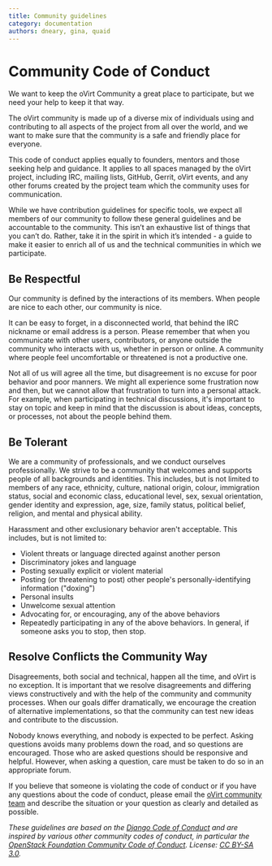 ```yaml
---
title: Community guidelines
category: documentation
authors: dneary, gina, quaid
---
```


# Community Code of Conduct

We want to keep the oVirt Community a great place to participate, but we need your help to keep it that way.

The oVirt community is made up of a diverse mix of individuals using and contributing to all aspects of the project from all over the world, and we want to make sure that the community is a safe and friendly place for everyone.

This code of conduct applies equally to founders, mentors and those seeking help and guidance. It applies to all spaces managed by the oVirt project, including IRC, mailing lists, GitHub, Gerrit, oVirt events, and any other forums created by the project team which the community uses for communication.

While we have contribution guidelines for specific tools, we expect all members of our community to follow these general guidelines and be accountable to the community. This isn’t an exhaustive list of things that you can’t do. Rather, take it in the spirit in which it’s intended - a guide to make it easier to enrich all of us and the technical communities in which we participate.

## Be Respectful

Our community is defined by the interactions of its members. When people are nice to each other, our community is nice.

It can be easy to forget, in a disconnected world, that behind the IRC nickname or email address is a person. Please remember that when you communicate with other users, contributors, or anyone outside the community who interacts with us, whether in person or online. A community where people feel uncomfortable or threatened is not a productive one.

Not all of us will agree all the time, but disagreement is no excuse for poor behavior and poor manners. We might all experience some frustration now and then, but we cannot allow that frustration to turn into a personal attack. For example, when participating in technical discussions, it's important to stay on topic and keep in mind that the discussion is about ideas, concepts, or processes, not about the people behind them.

## Be Tolerant

We are a community of professionals, and we conduct ourselves professionally. We strive to be a community that welcomes and supports people of all backgrounds and identities. This includes, but is not limited to members of any race, ethnicity, culture, national origin, colour, immigration status, social and economic class, educational level, sex, sexual orientation, gender identity and expression, age, size, family status, political belief, religion, and mental and physical ability.

Harassment and other exclusionary behavior aren't acceptable. This includes, but is not limited to:

* Violent threats or language directed against another person
* Discriminatory jokes and language
* Posting sexually explicit or violent material
* Posting (or threatening to post) other people's personally-identifying information ("doxing")
* Personal insults
* Unwelcome sexual attention
* Advocating for, or encouraging, any of the above behaviors
* Repeatedly participating in any of the above behaviors. In general, if someone asks you to stop, then stop.

## Resolve Conflicts the Community Way

Disagreements, both social and technical, happen all the time, and oVirt is no exception. It is important that we resolve disagreements and differing views constructively and with the help of the community and community processes. When our goals differ dramatically, we encourage the creation of alternative implementations, so that the community can test new ideas and contribute to the discussion.

Nobody knows everything, and nobody is expected to be perfect. Asking questions avoids many problems down the road, and so questions are encouraged. Those who are asked questions should be responsive and helpful. However, when asking a question, care must be taken to do so in an appropriate forum.

If you believe that someone is violating the code of conduct or if you have any questions about the code of conduct, please email the [oVirt community team](mailto:community@ovirt.org) and describe the situation or your question as clearly and detailed as possible.

*These guidelines are based on the [Django Code of Conduct](https://www.djangoproject.com/conduct/) and are inspired by various other community codes of conduct, in particular the [OpenStack Foundation Community Code of Conduct](https://www.openstack.org/legal/community-code-of-conduct/). License: [CC BY-SA 3.0](https://creativecommons.org/licenses/by/3.0/legalcode).*
